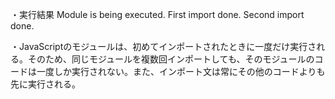 ・実行結果
Module is being executed.
First import done.
Second import done.

・JavaScriptのモジュールは、初めてインポートされたときに一度だけ実行される。そのため、同じモジュールを複数回インポートしても、そのモジュールのコードは一度しか実行されない。また、インポート文は常にその他のコードよりも先に実行される。
